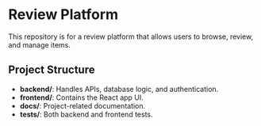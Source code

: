 # Review Platform

This repository is for a review platform that allows users to browse, review, and manage items.

## Project Structure

- **backend/**: Handles APIs, database logic, and authentication.
- **frontend/**: Contains the React app UI.
- **docs/**: Project-related documentation.
- **tests/**: Both backend and frontend tests.
